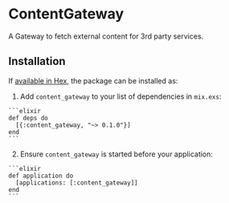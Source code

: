 # ContentGateway

A Gateway to fetch external content for 3rd party services.

## Installation

If [available in Hex](https://hex.pm/docs/publish), the package can be installed as:

  1. Add `content_gateway` to your list of dependencies in `mix.exs`:

    ```elixir
    def deps do
      [{:content_gateway, "~> 0.1.0"}]
    end
    ```

  2. Ensure `content_gateway` is started before your application:

    ```elixir
    def application do
      [applications: [:content_gateway]]
    end
    ```

